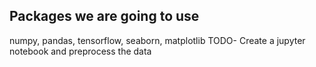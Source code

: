 ## Packages we are going to use
numpy, pandas, tensorflow, seaborn, matplotlib
TODO-
Create a jupyter notebook and preprocess the data
